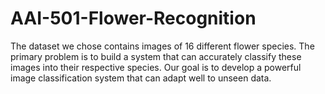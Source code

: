 # AAI-501-Flower-Recognition
The dataset we chose contains images of 16 different flower species. The primary problem is to build a system that can accurately classify these images into their respective species. Our goal is to develop a powerful image classification system that can adapt well to unseen data. 
